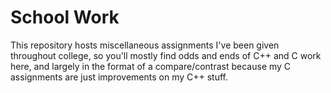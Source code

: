 # School Work


This repository hosts miscellaneous assignments I've been given throughout college, so you'll mostly find odds and ends of C++ and C work here, and largely in the format of a compare/contrast because my C assignments are just improvements on my C++ stuff.
